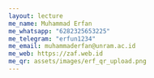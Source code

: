 ```yaml
---
layout: lecture
me_name: Muhammad Erfan
me_whatsapp: "6282325653225"
me_telegram: "erfun1234"
me_email: muhammaderfan@unram.ac.id
me_web: https://zaf.web.id
me_qr: assets/images/erf_qr_upload.png
---
```

